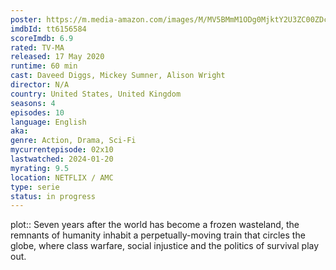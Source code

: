 ```yaml
---
poster: https://m.media-amazon.com/images/M/MV5BMmM1ODg0MjktY2U3ZC00ZDc4LTkxMjAtMzljY2VkZmI3MmE5XkEyXkFqcGc@._V1_SX300.jpg
imdbId: tt6156584
scoreImdb: 6.9
rated: TV-MA
released: 17 May 2020
runtime: 60 min
cast: Daveed Diggs, Mickey Sumner, Alison Wright
director: N/A
country: United States, United Kingdom
seasons: 4
episodes: 10
language: English
aka: 
genre: Action, Drama, Sci-Fi
mycurrentepisode: 02x10
lastwatched: 2024-01-20
myrating: 9.5
location: NETFLIX / AMC
type: serie
status: in progress
---
```


plot:: Seven years after the world has become a frozen wasteland, the remnants of humanity inhabit a perpetually-moving train that circles the globe, where class warfare, social injustice and the politics of survival play out.